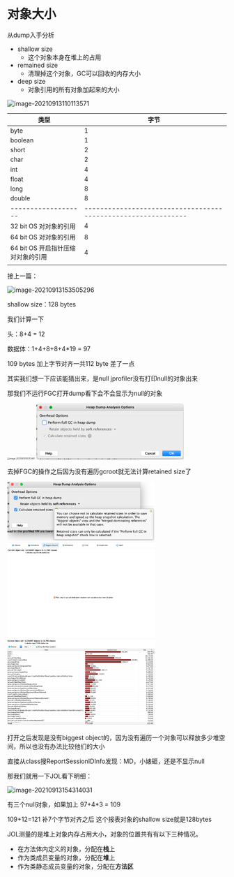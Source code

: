 # 对象大小

从dump入手分析

* shallow size
  * 这个对象本身在堆上的占用
* remained size
  * 清理掉这个对象，GC可以回收的内存大小
* deep size
  * 对象引用的所有对象加起来的大小

![image-20210913110113571](./对象大小.assets/image-20210913110113571.png)

| 类型                               | 字节                                                         |
| ---------------------------------- | ------------------------------------------------------------ |
| byte                               | 1                                                            |
| boolean                            | 1                                                            |
| short                              | 2                                                            |
| char                               | 2                                                            |
| int                                | 4                                                            |
| float                              | 4                                                            |
| long                               | 8                                                            |
| double                             | 8                                                            |
| -------------------                | ------------------------------------------------------------- |
| 32 bit OS 对对象的引用             | 4                                                            |
| 64 bit OS 对对象的引用             | 8                                                            |
| 64 bit OS 开启指针压缩对对象的引用 | 4                                                            |
|                                    |                                                              |



接上一篇：

![image-20210913153505296](/Users/bokai/pro/learn-note/对象大小.assets/image-20210913153505296.png)

shallow size：128 bytes

我们计算一下

头：8+4 = 12

数据体：1+4+8+8+4*19 = 97

109 bytes 加上字节对齐一共112 byte 差了一点

其实我们想一下应该能猜出来，是null jprofiler没有打印null的对象出来

那我们不运行FGC打开dump看下会不会显示为null的对象

<img src="/Users/bokai/pro/learn-note/对象大小.assets/image-20210913155112491.png" alt="image-20210913155112491" style="zoom: 33%;" />

<img src="Java对象大小.assets/image-20210913155359175.png" alt="image-20210913155359175" style="zoom: 33%;" />

去掉FGC的操作之后因为没有遍历gcroot就无法计算retained size了

<img src="Java对象大小.assets/image-20210913155242191.png" alt="image-20210913155242191" style="zoom:33%;" />

<img src="Java对象大小.assets/image-20210913155617401.png" alt="image-20210913155617401" style="zoom:33%;" />

<img src="Java对象大小.assets/image-20210913155643035.png" alt="image-20210913155643035" style="zoom:33%;" />

打开之后发现是没有biggest object的，因为没有遍历一个对象可以释放多少堆空间，所以也没有办法比较他们的大小

直接从class搜ReportSessionIDInfo发现：MD，小婊砸，还是不显示null

那我们就用一下JOL看下明细：

![image-20210913154314031](/Users/bokai/pro/learn-note/对象大小.assets/image-20210913154314031.png)

有三个null对象，如果加上 97+4*3 = 109

109+12=121 补7个字节对齐之后 这个报表对象的shallow size就是128bytes

JOL测量的是堆上对象内存占用大小，对象的位置共有有以下三种情况。

- 在方法体内定义的对象，分配在**栈**上
- 作为类成员变量的对象，分配在**堆**上
- 作为类静态成员变量的对象，分配在**方法区**